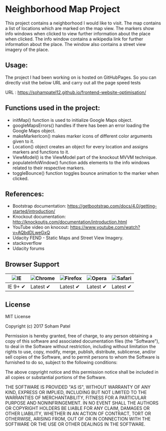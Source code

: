 # Neighborhood Map Project 

This project contains a neighborhood I would like to visit. The map contains a list of locations which are marked on the map view. The markers show info windows when clicked to view further information about the place when clicked. The info window contains a wikipedia link for further information about the place. The window also contains a street view imagery of the place. 

## Usage:

The project I had been working on is hosted on GitHubPages. So you can directly visit the below URL and carry out all the page speed tests 

URL : <https://sohampatel12.github.io/frontend-website-optimisation/>

## Functions used in the project:

- initMap() function is used to initialize Google Maps object. 
- googleMapsErrors() handles if there has been an error loading the Google Maps object.
- makeMarkerIcon() makes marker icons of different color arguments given to it.
- Location() object creates an object for every location and assigns markers and functions to it.
- ViewModel() is the ViewModel part of the knockout MVVM technique.
- populateInfoWindow() function adds elements to the info windows related to their respective markers.
- toggleBounce() function toggles bounce animation to the marker when clicked. 

## References: 

- Bootstrap documentation: https://getbootstrap.com/docs/4.0/getting-started/introduction/
- Knockout documentation: http://knockoutjs.com/documentation/introduction.html
- YouTube video on knocout: https://www.youtube.com/watch?v=AQbdDLweGxQ
- Udacity FEND - Static Maps and Street View Imagery.
- stackoverflow
- Udacity forums 

## Browser Support

![IE](https://raw.github.com/alrra/browser-logos/master/internet-explorer/internet-explorer_48x48.png) | ![Chrome](https://raw.github.com/alrra/browser-logos/master/chrome/chrome_48x48.png) | ![Firefox](https://raw.github.com/alrra/browser-logos/master/firefox/firefox_48x48.png) | ![Opera](https://raw.github.com/alrra/browser-logos/master/opera/opera_48x48.png) | ![Safari](https://raw.github.com/alrra/browser-logos/master/safari/safari_48x48.png)
--- | --- | --- | --- | --- |
IE 9+ ✔ | Latest ✔ | Latest ✔ | Latest ✔ | Latest ✔ |

## License

MIT License

Copyright (c) 2017 Soham Patel

Permission is hereby granted, free of charge, to any person obtaining a copy
of this software and associated documentation files (the "Software"), to deal
in the Software without restriction, including without limitation the rights
to use, copy, modify, merge, publish, distribute, sublicense, and/or sell
copies of the Software, and to permit persons to whom the Software is
furnished to do so, subject to the following conditions:

The above copyright notice and this permission notice shall be included in all
copies or substantial portions of the Software.

THE SOFTWARE IS PROVIDED "AS IS", WITHOUT WARRANTY OF ANY KIND, EXPRESS OR
IMPLIED, INCLUDING BUT NOT LIMITED TO THE WARRANTIES OF MERCHANTABILITY,
FITNESS FOR A PARTICULAR PURPOSE AND NONINFRINGEMENT. IN NO EVENT SHALL THE
AUTHORS OR COPYRIGHT HOLDERS BE LIABLE FOR ANY CLAIM, DAMAGES OR OTHER
LIABILITY, WHETHER IN AN ACTION OF CONTRACT, TORT OR OTHERWISE, ARISING FROM,
OUT OF OR IN CONNECTION WITH THE SOFTWARE OR THE USE OR OTHER DEALINGS IN THE
SOFTWARE.
